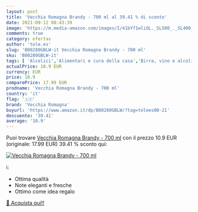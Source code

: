 ```yaml
---
layout: post
title: 'Vecchia Romagna Brandy - 700 ml al 39.41 % di sconto'
date: 2021-09-12 08:43:39
image: 'https://m.media-amazon.com/images/I/41bYf1wliOL._SL500_._SL400_.jpg'
comments: true
category: ofertas
author: 'tole.es'
slug: 'B00280GBLW-it Vecchia Romagna Brandy - 700 ml'
sku: 'B00280GBLW-it'
tags: [ 'Alcolici','Alimentari e cura della casa','Birra, vino e alcolici','Brandy','Brandy, grappe e acquaviti','vecchia romagna', ]
actualPrice: 10.9 EUR
currency: EUR
price: 10.9
comparePrice: 17.99 EUR
prodname: 'Vecchia Romagna Brandy - 700 ml'
country: 'it'
flag: '🇮🇹'
brand: 'Vecchia Romagna'
buyurl: 'https://www.amazon.it/dp/B00280GBLW/?tag=tolees00-21'
descuento: '39.41'
average: '10.9'
---
```


Puoi trovare [Vecchia Romagna Brandy - 700 ml](https://www.amazon.it/dp/B00280GBLW/?tag=tolees00-21) con il prezzo 10.9 EUR (originale: 17.99 EUR) 39.41 % sconto qui:

[![Vecchia Romagna Brandy - 700 ml](https://m.media-amazon.com/images/I/41bYf1wliOL._SL500_._SL400_.jpg)](https://www.amazon.it/dp/B00280GBLW/?tag=tolees00-21)

ℹ️:

- Ottima qualità
- Note eleganti e fresche
- Ottimo come idea regalo

[🛒 Acquista qui!!](https://www.amazon.it/dp/B00280GBLW/?tag=tolees00-21)
